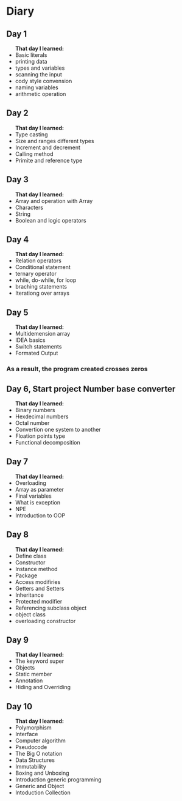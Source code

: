 # Diary
<h2> Day 1 </h2>
<ul><b>That day I learned:</b> 
  <li> Basic literals </li>
  <li>  printing data</li>
  <li> types and variables</li>
  <li> scanning the input</li>
  <li> cody style convension</li>
  <li> naming variables</li>
  <li> arithmetic operation</li>
</ul>
<h2> Day 2 </h2>
<ul><b> That day I learned:</b>
  <li> Type casting </li>
  <li> Size and ranges different types</li>
  <li> Increment and decrement </li>
  <li> Calling method </li>
  <li> Primite and reference type</li>
</ul>
<h2> Day 3 </h2>
<ul><b> That day I learned:</b>
  <li>Array and operation with Array </li>
  <li>Characters</li>
  <li>String </li>
  <li>Boolean and logic operators </li>
</ul>
<h2> Day 4 </h2>
<ul><b> That day I learned:</b>
  <li>Relation operators </li>
  <li>Conditional statement </li>
  <li>ternary operator </li>
  <li>while, do-while, for loop</li>
  <li>braching statements</li>
  <li>Iterationg over arrays</li>
</ul>
<h2> Day 5 </h2>
<ul><b> That day I learned:</b>
  <li> Multidemension array </li>
  <li> IDEA basics </li>
  <li> Switch statements </li>
  <li> Formated Output </li>
</ul> 
<h3> As a result, the program created crosses zeros </h3>
<h2> Day 6, Start project Number base converter </h2>
<ul><b> That day I learned:</b>
  <li> Binary numbers </li>
  <li> Hexdecimal numbers </li>
  <li> Octal number </li>
  <li> Convertion one system to another </li>
  <li> Floation points type </li>
  <li> Functional decomposition</li>
</ul> 
<h2> Day 7</h2>
<ul><b> That day I learned:</b>
  <li> Overloading </li>
  <li> Array as parameter </li>
  <li> Final variables </li>
  <li> What is exception </li>
  <li> NPE </li>
  <li> Introduction to OOP</li>
</ul> 
<h2> Day 8</h2>
<ul><b> That day I learned:</b>
  <li> Define class </li>
  <li> Constructor </li>
  <li> Instance method </li>
  <li> Package </li>
  <li> Access modifiries</li>
  <li> Getters and Setters</li>
  <li> Inheritance </li>
  <li> Protected modifier </li>
  <li> Referencing subclass object </li>
  <li> object class </li>
  <li> overloading constructor </li>
</ul> 
<h2> Day 9</h2>
<ul><b> That day I learned:</b>
  <li> The keyword super </li>
  <li> Objects </li>
  <li> Static member </li>
  <li> Annotation </li>
  <li> Hiding and Overriding </li>
</ul> 
<h2> Day 10</h2>
<ul><b> That day I learned:</b>
  <li> Polymorphism </li>
  <li> Interface </li>
  <li> Computer algorithm</li>
  <li> Pseudocode </li>
  <li> The Big O notation </li>
  <li> Data Structures </li>
  <li> Immutability </li>
  <li> Boxing and Unboxing </li>
  <li> Introduction generic programming </li>
  <li> Generic and Object </li>
  <li> Intoduction Collection </li>
</ul> 
